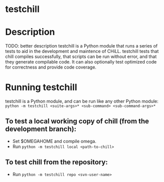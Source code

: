 testchill  
========

Description  
==========
TODO: better description
testchill is a Python module that runs a series of tests to aid in the development and maintence of CHiLL.
testchill tests that chill compiles successfully, that scripts can be run without error, and that they generate compilable code.
It can also optionally test optimized code for correctness and provide code coverage.  


Running testchill  
===============

testchill is a Python module, and can be run like any other Python module:  
`python -m testchill <suite-args>* <sub-command> <sub-command-args>*`



To test a local working copy of chill (from the development branch):  
------------------------------------------------------------ 
- Set $OMEGAHOME and compile omega.  
- Run `python -m testchill local <path-to-chill>`  

To test chill from the repository:  
------------------------------
- Run `python -m testchill repo <svn-user-name>`  


